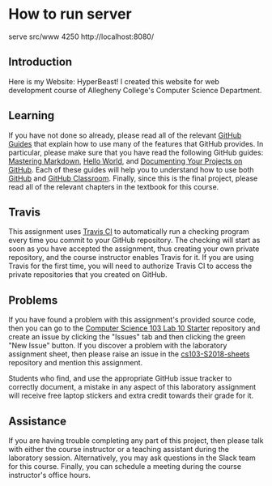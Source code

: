 <!---

TASK LIST:

  * Use cp -rf *.* to copy all of the files and directories in this repository
    to the starter repository for this assignment
  * Change into the directory for the starer repository
  * Update the header (e.g., #) to only give the name of the assignment
  * Update the first paragraph to include the commented-out content
  * Change the link in the # Problems section to point to this lab's starter
  * Create the assignment in the GitHub Classroom, noting the URL
  * Test the assignment by accepting it with your own GitHub account
  * Check to ensure that your GitHub repository is created correctly
  * Share the assignment link with all of the students using email or Slack

PROBLEMS?

  * Contact Gregory M. Kapfhammer by email or Slack
  * Raise an issue in the GitHub repository for this assignment

FOR THIS ASSIGNMENT: Ultimately, it would be useful to setup a naming convention
for the graphics files and then check to ensure that a certain number of
available in the GitHub repository. I did not have time to implement this feature.

-->
# How to run server

serve src/www 4250
http://localhost:8080/

## Introduction

Here is my Website: HyperBeast! I created this website for web development course of Allegheny College's Computer Science Department.

## Learning

If you have not done so already, please read all of the relevant [GitHub
Guides](https://guides.github.com/) that explain how to use many of the
features that GitHub provides. In particular, please make sure that you have
read the following GitHub guides: [Mastering
Markdown](https://guides.github.com/features/mastering-markdown/), [Hello
World](https://guides.github.com/activities/hello-world/), and [Documenting
Your Projects on GitHub](https://guides.github.com/features/wikis/). Each of
these guides will help you to understand how to use both
[GitHub](http://github.com) and [GitHub
Classroom](https://classroom.github.com/). Finally, since this is the final
project, please read all of the relevant chapters in the textbook for this
course.

## Travis

This assignment uses [Travis CI](https://travis-ci.com/) to automatically run
a checking program every time you commit to your GitHub repository. The
checking will start as soon as you have accepted the assignment, thus creating
your own private repository, and the course instructor enables Travis for it. If
you are using Travis for the first time, you will need to authorize Travis CI to
access the private repositories that you created on GitHub.

## Problems

If you have found a problem with this assignment's provided source code, then
you can go to the [Computer Science 103 Lab 10
Starter](https://github.com/Allegheny-Computer-Science-103-S2018/cs103-S2018-lab10-starter)
repository and create an issue by clicking the "Issues" tab and then clicking
the green "New Issue" button. If you discover a problem with the laboratory
assignment sheet, then please raise an issue in the
[cs103-S2018-sheets](https://github.com/Allegheny-Computer-Science-103-S2018/cs103-S2018-sheets)
repository and mention this assignment.

Students who find, and use the appropriate GitHub issue tracker to correctly
document, a mistake in any aspect of this laboratory assignment will receive
free laptop stickers and extra credit towards their grade for it.

## Assistance

If you are having trouble completing any part of this project, then please talk
with either the course instructor or a teaching assistant during the laboratory
session. Alternatively, you may ask questions in the Slack team for this
course. Finally, you can schedule a meeting during the course instructor's
office hours.
